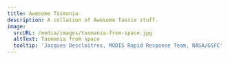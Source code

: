 ```yaml
---
title: Awesome Tasmania
description: A collation of Awesome Tassie stuff.
image:
  srcURL: /media/images/tasmania-from-space.jpg
  altText: Tasmania from space
  tooltip: 'Jacques Descloitres, MODIS Rapid Response Team, NASA/GSFC'
---
```


